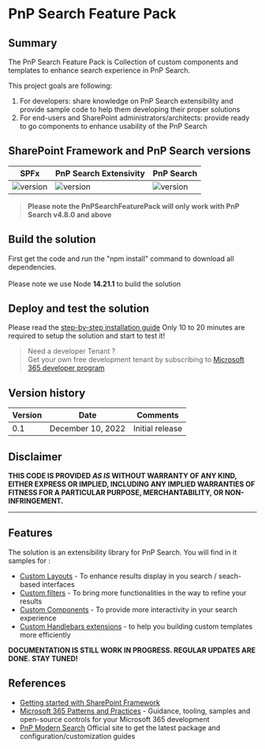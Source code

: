 # PnP Search Feature Pack

## Summary

The PnP Search Feature Pack is Collection of custom components and templates to enhance search experience in PnP Search.

This project goals are following:

1. For developers: share knowledge on PnP Search extensibility and provide sample code to help them developing their proper solutions
2. For end-users and SharePoint administrators/architects: provide ready to go components to enhance usability of the PnP Search

## SharePoint Framework and PnP Search versions

| SPFx                                                              | PnP Search Extensivity                                         | PnP Search                                                      |
| ----------------------------------------------------------------- | -------------------------------------------------------------- | --------------------------------------------------------------- |
| ![version](https://img.shields.io/badge/version-1.15.2-green.svg) | ![version](https://img.shields.io/badge/version-1.5.0-red.svg) | ![version](https://img.shields.io/badge/version-4.8.0-blue.svg) |

> **Please note the PnPSearchFeaturePack will only work with PnP Search v4.8.0 and above**

## Build the solution

First get the code and run the "npm install" command to download all dependencies.<br/><br/>
Please note we use Node <b>14.21.1</b> to build the solution

## Deploy and test the solution

Please read the [step-by-step installation guide](00-documentation/Step-by-step-installation.md)
Only 10 to 20 minutes are required to setup the solution and start to test it!

> Need a developer Tenant ?<br>
> Get your own free development tenant by subscribing to [Microsoft 365 developer program](http://aka.ms/o365devprogram)

## Version history

| Version | Date              | Comments        |
| ------- | ----------------- | --------------- |
| 0.1     | December 10, 2022 | Initial release |

## Disclaimer

**THIS CODE IS PROVIDED _AS IS_ WITHOUT WARRANTY OF ANY KIND, EITHER EXPRESS OR IMPLIED, INCLUDING ANY IMPLIED WARRANTIES OF FITNESS FOR A PARTICULAR PURPOSE, MERCHANTABILITY, OR NON-INFRINGEMENT.**

---

## Features

The solution is an extensibility library for PnP Search.
You will find in it samples for :

- [Custom Layouts](00-documentation/CustomLayouts.md) - To enhance results display in you search / seach-based interfaces
- [Custom filters](00-documentation/CustomFilters.md) - To bring more functionalities in the way to refine your results
- [Custom Components](00-documentation/CustomComponents.md) - To provide more interactivity in your search experience
- [Custom Handlebars extensions](00-documentation/CustomHandlebarsCustomizations.md) - to help you building custom templates more efficiently

**DOCUMENTATION IS STILL WORK IN PROGRESS. REGULAR UPDATES ARE DONE. STAY TUNED!**

## References

- [Getting started with SharePoint Framework](https://docs.microsoft.com/en-us/sharepoint/dev/spfx/set-up-your-developer-tenant)
- [Microsoft 365 Patterns and Practices](https://aka.ms/m365pnp) - Guidance, tooling, samples and open-source controls for your Microsoft 365 development
- [PnP Modern Search](https://microsoft-search.github.io/pnp-modern-search/) Official site to get the latest package and configuration/customization guides
